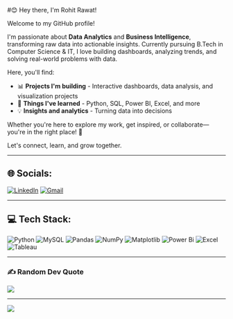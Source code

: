 #😊 Hey there, I'm Rohit Rawat!

Welcome to my GitHub profile!

I'm passionate about **Data Analytics** and **Business Intelligence**, transforming raw data into actionable insights. Currently pursuing B.Tech in Computer Science & IT, I love building dashboards, analyzing trends, and solving real-world problems with data.

Here, you'll find:
- 📊 **Projects I'm building** - Interactive dashboards, data analysis, and visualization projects
- 🎯 **Things I've learned** - Python, SQL, Power BI, Excel, and more
- 💡 **Insights and analytics** - Turning data into decisions

Whether you're here to explore my work, get inspired, or collaborate—you're in the right place! 🚀

Let's connect, learn, and grow together.

---

## 🌐 Socials:
[![LinkedIn](https://img.shields.io/badge/LinkedIn-%230077B5.svg?logo=linkedin&logoColor=white)](https://www.linkedin.com/in/rohit-rawat-ab5059268/)
[![Gmail](https://img.shields.io/badge/Gmail-D14836?logo=gmail&logoColor=white)](mailto:rohitrawat0109@gmail.com)

---

## 💻 Tech Stack:
![Python](https://img.shields.io/badge/python-3670A0?style=for-the-badge&logo=python&logoColor=ffdd54)
![MySQL](https://img.shields.io/badge/mysql-%2300f.svg?style=for-the-badge&logo=mysql&logoColor=white)
![Pandas](https://img.shields.io/badge/pandas-%23150458.svg?style=for-the-badge&logo=pandas&logoColor=white)
![NumPy](https://img.shields.io/badge/numpy-%23013243.svg?style=for-the-badge&logo=numpy&logoColor=white)
![Matplotlib](https://img.shields.io/badge/Matplotlib-%23ffffff.svg?style=for-the-badge&logo=Matplotlib&logoColor=black)
![Power Bi](https://img.shields.io/badge/power_bi-F2C811?style=for-the-badge&logo=powerbi&logoColor=black)
![Excel](https://img.shields.io/badge/Microsoft_Excel-217346?style=for-the-badge&logo=microsoft-excel&logoColor=white)
![Tableau](https://img.shields.io/badge/Tableau-E97627?style=for-the-badge&logo=Tableau&logoColor=white)



---

### ✍️ Random Dev Quote
![](https://quotes-github-readme.vercel.app/api?type=horizontal&theme=radical)

---

[![](https://visitcount.itsvg.in/api?id=Rohit-Rawat01&icon=0&color=0)](https://visitcount.itsvg.in)
